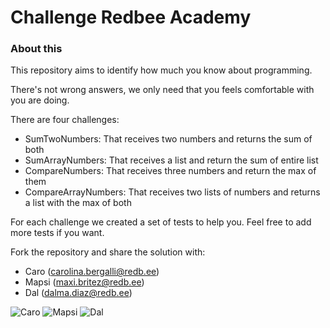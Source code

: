 # Challenge Redbee Academy

### About this
This repository aims to identify how much you know about programming.

There's not wrong answers, we only need that you feels comfortable with you are doing.

There are four challenges: 

* SumTwoNumbers: That receives two numbers and returns the sum of both
* SumArrayNumbers: That receives a list and return the sum of entire list 
* CompareNumbers: That receives three numbers and return the max of them
* CompareArrayNumbers: That receives two lists of numbers and returns a list with the max of both

For each challenge we created a set of tests to help you. Feel free to add more tests if you want.

Fork the repository and share the solution with:

* Caro (carolina.bergalli@redb.ee) 
* Mapsi (maxi.britez@redb.ee)
* Dal (dalma.diaz@redb.ee)


![Caro](https://lh3.googleusercontent.com/a-/AOh14Gh6gU2tOvjdYpfEE8MhGrsKYGZKBXNpGskuAC4g=s48-c-k-no)
![Mapsi](https://lh3.googleusercontent.com/a-/AOh14GixW8eJJarUkQQ2Jf8FoV1CkLJnl-JYJOcUtcJE1g=s48-c-k-no)
![Dal](https://lh3.googleusercontent.com/a-/AOh14Gg55nS_Wg0FYhiVA4zA_4FQ65gW5vRX_K_M3c_N=s48-c-k-no)


